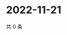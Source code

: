 # 2022-11-21

共 0 条

<!-- BEGIN WEIBO -->
<!-- 最后更新时间 Mon Nov 21 2022 12:13:28 GMT+0800 (China Standard Time) -->

<!-- END WEIBO -->
